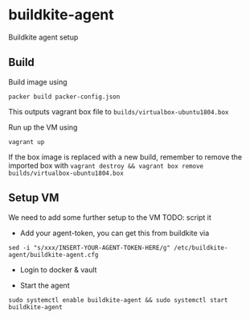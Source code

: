 # buildkite-agent

Buildkite agent setup

## Build

Build image using

`packer build packer-config.json`

This outputs vagrant box file to `builds/virtualbox-ubuntu1804.box`

Run up the VM using

`vagrant up`

If the box image is replaced with a new build, remember to remove the imported box with `vagrant destroy && vagrant box remove builds/virtualbox-ubuntu1804.box`

## Setup VM

We need to add some further setup to the VM TODO: script it

* Add your agent-token, you can get this from buildkite via
```
sed -i "s/xxx/INSERT-YOUR-AGENT-TOKEN-HERE/g" /etc/buildkite-agent/buildkite-agent.cfg
```
* Login to docker & vault

* Start the agent
```
sudo systemctl enable buildkite-agent && sudo systemctl start buildkite-agent
```